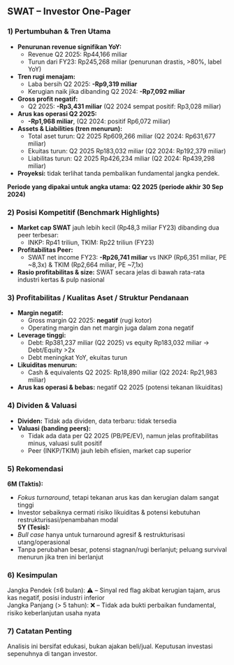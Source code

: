 ## SWAT – Investor One-Pager

### 1) Pertumbuhan & Tren Utama
- **Penurunan revenue signifikan YoY:**  
  - Revenue Q2 2025: Rp44,166 miliar  
  - Turun dari FY23: Rp245,268 miliar (penurunan drastis, >80%, label YoY)
- **Tren rugi menajam:**  
  - Laba bersih Q2 2025: **-Rp9,319 miliar**  
  - Kerugian naik jika dibanding Q2 2024: **-Rp7,092 miliar**  
- **Gross profit negatif:**  
  - Q2 2025: **-Rp3,431 miliar** (Q2 2024 sempat positif: Rp3,028 miliar)
- **Arus kas operasi Q2 2025:**  
  - **-Rp1,968 miliar**, (Q2 2024: positif Rp6,072 miliar)
- **Assets & Liabilities (tren menurun):**  
  - Total aset turun: Q2 2025 Rp609,266 miliar (Q2 2024: Rp631,677 miliar)
  - Ekuitas turun: Q2 2025 Rp183,032 miliar (Q2 2024: Rp192,379 miliar)
  - Liabilitas turun: Q2 2025 Rp426,234 miliar (Q2 2024: Rp439,298 miliar)
- **Proyeksi:** tidak terlihat tanda pembalikan fundamental jangka pendek.

**Periode yang dipakai untuk angka utama: Q2 2025 (periode akhir 30 Sep 2024)**

### 2) Posisi Kompetitif (Benchmark Highlights)
- **Market cap SWAT** jauh lebih kecil (Rp48,3 miliar FY23) dibanding dua peer terbesar:
  - INKP: Rp41 triliun, TKIM: Rp22 triliun (FY23)
- **Profitabilitas Peer:**  
  - SWAT net income FY23: **-Rp26,741 miliar** vs INKP (Rp6,351 miliar, PE ~8,3x) & TKIM (Rp2,664 miliar, PE ~7,1x)
- **Rasio profitabilitas & size:** SWAT secara jelas di bawah rata-rata industri kertas & pulp nasional

### 3) Profitabilitas / Kualitas Aset / Struktur Pendanaan
- **Margin negatif:**  
  - Gross margin Q2 2025: **negatif** (rugi kotor)
  - Operating margin dan net margin juga dalam zona negatif
- **Leverage tinggi:**  
  - Debt: Rp381,237 miliar (Q2 2025) vs equity Rp183,032 miliar → Debt/Equity >2x  
  - Debt meningkat YoY, ekuitas turun
- **Likuiditas menurun:**  
  - Cash & equivalents Q2 2025: Rp18,890 miliar (Q2 2024: Rp21,983 miliar)
- **Arus kas operasi & bebas:** negatif Q2 2025 (potensi tekanan likuiditas)

### 4) Dividen & Valuasi
- **Dividen:** Tidak ada dividen, data terbaru: tidak tersedia
- **Valuasi (banding peers):**  
  - Tidak ada data per Q2 2025 (PB/PE/EV), namun jelas profitabilitas minus, valuasi sulit positif
  - Peer (INKP/TKIM) jauh lebih efisien, market cap superior

### 5) Rekomendasi
**6M (Taktis):**
- *Fokus turnaround*, tetapi tekanan arus kas dan kerugian dalam sangat tinggi
- Investor sebaiknya cermati risiko likuiditas & potensi kebutuhan restrukturisasi/penambahan modal  
**5Y (Tesis):**
- *Bull case* hanya untuk turnaround agresif & restrukturisasi utang/operasional
- Tanpa perubahan besar, potensi stagnan/rugi berlanjut; peluang survival menurun jika tren ini berlanjut

### 6) Kesimpulan
Jangka Pendek (≤6 bulan): ⚠️ – Sinyal red flag akibat kerugian tajam, arus kas negatif, posisi industri inferior  
Jangka Panjang (> 5 tahun): ❌ – Tidak ada bukti perbaikan fundamental, risiko keberlanjutan usaha nyata

### 7) Catatan Penting
Analisis ini bersifat edukasi, bukan ajakan beli/jual. Keputusan investasi sepenuhnya di tangan investor.